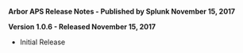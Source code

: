 **Arbor APS Release Notes - Published by Splunk November 15, 2017**


**Version 1.0.6 - Released November 15, 2017**

* Initial Release
